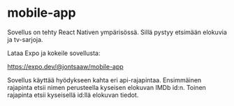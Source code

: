 # mobile-app


Sovellus on tehty React Nativen ympärisössä. Sillä pystyy etsimään elokuvia ja tv-sarjoja. 

Lataa Expo ja kokeile sovellusta:

https://expo.dev/@jontsaaw/mobile-app

Sovellus käyttää hyödykseen kahta eri api-rajapintaa. Ensimmäinen rajapinta etsii nimen perusteella kyseisen elokuvan IMDb id:n. Toinen rajapinta etsii kyseisellä id:llä elokuvan tiedot. 

